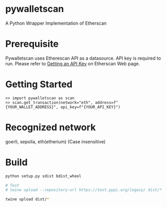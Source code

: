 # pywalletscan

A Python Wrapper Implementation of Etherscan

# Prerequisite

Pywalletscan uses Etherescan API as a datasource. API key is required to run. Please refer to [Getting an API Key](https://docs.etherscan.io/getting-started/viewing-api-usage-statistics) on Etherscan Web page.

# Getting Started

```ipython
>> import pywalletscan as scan
>> scan.get_transaction(network="eth", address=f"{YOUR_WALLET_ADDRESS}", api_key=f"{YOUR_API_KEY}")
```

# Recognized network

goerli, sepolia, eth(etherium) (Case insensitive)

# Build

```sh
python setup.py sdist bdist_wheel

# Test
# twine upload --repository-url https://test.pypi.org/legacy/ dist/*

twine upload dist/*
```
